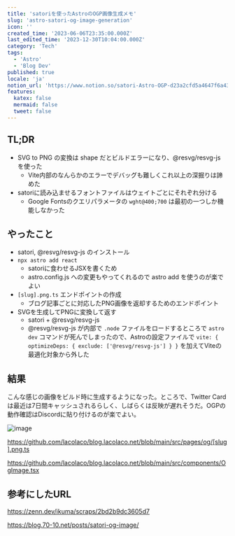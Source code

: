 ```yaml
---
title: 'satoriを使ったAstroのOGP画像生成メモ'
slug: 'astro-satori-og-image-generation'
icon: ''
created_time: '2023-06-06T23:35:00.000Z'
last_edited_time: '2023-12-30T10:04:00.000Z'
category: 'Tech'
tags:
  - 'Astro'
  - 'Blog Dev'
published: true
locale: 'ja'
notion_url: 'https://www.notion.so/satori-Astro-OGP-d23a2cfd5a4647f6a4300533e00371a6'
features:
  katex: false
  mermaid: false
  tweet: false
---
```


## TL;DR

- SVG to PNG の変換は shape だとビルドエラーになり、@resvg/resvg-js を使った
  - Vite内部のなんらかのエラーでデバッグも難しくこれ以上の深掘りは諦めた
- satoriに読み込ませるフォントファイルはウェイトごとにそれぞれ分ける
  - Google Fontsのクエリパラメータの `wght@400;700` は最初の一つしか機能しなかった

## やったこと

- satori, @resvg/resvg-js のインストール
- `npx astro add react`
  - satoriに食わせるJSXを書くため
  - astro.config.js への変更もやってくれるので astro add を使うのが楽でよい
- `[slug].png.ts` エンドポイントの作成
  - ブログ記事ごとに対応したPNG画像を返却するためのエンドポイント
- SVGを生成してPNGに変換して返す
  - satori + @resvg/resvg-js
  - @resvg/resvg-js が内部で `.node` ファイルをロードするところで `astro dev` コマンドが死んでしまったので、Astroの設定ファイルで `vite: { optimizeDeps: { exclude: ['@resvg/resvg-js'] } }` を加えてViteの最適化対象から外した

## 結果

こんな感じの画像をビルド時に生成するようになった。ところで、Twitter Cardは最近は7日間キャッシュされるらしく、しばらくは反映が遅れそうだ。OGPの動作確認はDiscordに貼り付けるのが楽でよい。

![image](https://blog.lacolaco.net/og/angular-signals-component-design-patterns.png)

https://github.com/lacolaco/blog.lacolaco.net/blob/main/src/pages/og/[slug].png.ts

https://github.com/lacolaco/blog.lacolaco.net/blob/main/src/components/OgImage.tsx

## 参考にしたURL

https://zenn.dev/ikuma/scraps/2bd2b9dc3605d7

https://blog.70-10.net/posts/satori-og-image/
